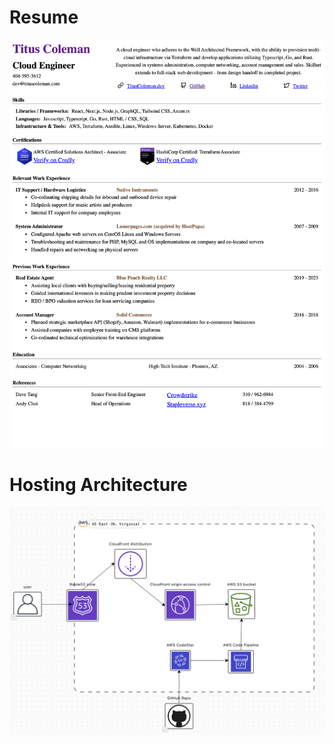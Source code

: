 # Resume

![Resume](./images/Resume-TitusColeman-CloudEngineer.png)

# Hosting Architecture

![aws-backend](./images/site-architecture.png)
